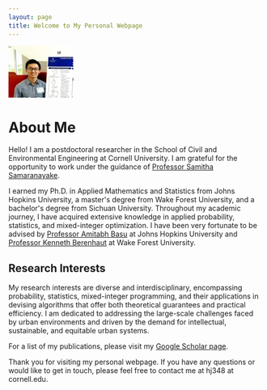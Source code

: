 ```yaml
---
layout: page
title: Welcome to My Personal Webpage
---
```


![Profile Picture](/citations.jfif)

# About Me

Hello! I am a postdoctoral researcher in the School of Civil and Environmental Engineering at Cornell University. I am grateful for the opportunity to work under the guidance of [Professor Samitha Samaranayake](https://cee.cornell.edu/samitha/).

I earned my Ph.D. in Applied Mathematics and Statistics from Johns Hopkins University, a master's degree from Wake Forest University, and a bachelor's degree from Sichuan University. Throughout my academic journey, I have acquired extensive knowledge in applied probability, statistics, and mixed-integer optimization. I have been very fortunate to be advised by [Professor Amitabh Basu](https://www.ams.jhu.edu/~abasu9/) at Johns Hopkins University and [Professor Kenneth Berenhaut](https://berenhaut.sites.wfu.edu/) at Wake Forest University.

## Research Interests

My research interests are diverse and interdisciplinary, encompassing probability, statistics, mixed-integer programming, and their applications in devising algorithms that offer both theoretical guarantees and practical efficiency. I am dedicated to addressing the large-scale challenges faced by urban environments and driven by the demand for intellectual, sustainable, and equitable urban systems.

For a list of my publications, please visit my [Google Scholar page](https://scholar.google.com/citations?hl=en&user=Ms8IYg0AAAAJ).

Thank you for visiting my personal webpage. If you have any questions or would like to get in touch, please feel free to contact me at hj348 at cornell.edu.
